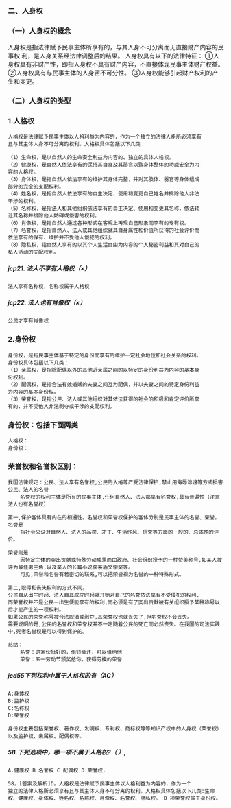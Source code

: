 ### 二、人身权
### （一）人身权的概念
人身权是指法律赋予民事主体所享有的，与其人身不可分离而无直接财产内容的民事权
利，是人身关系经法律调整后的结果。
人身权具有以下的法律特征：
    ①人身权具有非财产性，即指人身权不具有财产内容，不直接体现民事主体财产权益。
    ②人身权具有与民事主体的人身密不可分性。
    ③人身权能够引起财产权利的产生和变更。
    
### （二）人身权的类型
### 1.人格权
    人格权是法律赋予民事主体以人格利益为内容的，作为一个独立的法律人格所必须享有
    且与其主体人身不可分离的权利。人格权具体包括以下几类：
    
    （1）生命权，是以自然人的生命安全利益为内容的、独立的具体人格权。
    （2）健康权，是自然人依法享有的保持其自身及其器官以致身体整体的功能安全为内
    容的人格权。
    （3）身体权，是指自然人依法享有的维护其身体完整，并对其肢体、器官等身体组成
    部分的完全的支配权利。
    （4）姓名权，是指自然人依法享有的自主决定、使用和变更自己姓名并排除他人非法
    干涉的权利。
    （5）名称权，是指法人和其他组织依法享有的自主决定、使用和变更其名称，依法转
    让其名称并排除他人妨碍或侵害的权利。
    （6）肖像权，是指自然人通过各种形式在客观上再现自己形象而享有的专有权。
    （7）名誉权，是指自然人、法人或其他组织就其自身属性和价值所获得的社会评价而
    依法享有的保有、维护并不受他人侵犯的权利。
    （8）隐私权，指自然人享有的以其个人生活自由为内容的个人秘密利益和其对自己的
    私人活动的支配权利。

##### jcp21. 法人不享有人格权（×）
    法人享有名称权，名称权属于人格权

##### jcp22. 法人也有肖像权（×）
    公民才享有肖像权



### 2.身份权
    身份权，是指民事主体基于特定的身份而享有的维护一定社会地位和社会关系的权利。
    身份权具体包括以下几类：
    （1）亲属权，是指除配偶以外的其他近亲属之间的以特定的身份利益为内容的基本身
    份权利。
    （2）配偶权，是指合法有效婚姻的夫妻之间互为配偶，并以夫妻之间的特定身份利益
    为内容的基本身份权。
    （3）荣誉权，是指公民、法人或其他组织对其依法获得的社会的积极和肯定评价所享
    有的，并不受他人非法剥夺或干涉的支配权利。

### 身份权：包括下面两类
    人格权：
    身份权：

### 荣誉权和名誉权区别：
    我国法律规定：公民、法人享有名誉权,公民的人格尊严受法律保护,禁止用侮辱诽谤等方式损害公民、法人的名誉
        名誉权的权利主体是所有的民事主体,任何自然人、法人都享有名誉权,具有普遍性（注意法人也有名誉权）
    
    第一,保护客体具有内在的相通性。名誉权和荣誉权保护的客体分别是民事主体的名誉、荣誉。
    名誉是
        指社会公众对自然人、法人的品德、才干、生活作风、信誉等方面的一般的、总体性的评价。
        
    荣誉则是
        因特定主体的突出贡献或特殊劳动成果而由政府、社会组织授予的一种赞美称号,如某人被评为最佳男主角,以及某人的长篇小说获茅盾文学奖等。
        可见,荣誉和名誉有着密切的联系,可以把荣誉视为名誉的一种特殊形式。
        
    第二,取得和丧失权利的方式不同。
    公民自从出生时起、法人自其成立时起就开始对自己的名誉依法享有不受侵犯的权利,
    而荣誉权并不是公民一出生便能享有的权利,而必须是有了突出贡献被有关组织授予某种称号以后才能产生的一项权利。
    如果公民的荣誉称号被合法取消或剥夺,其荣誉权也就丧失了,但名誉权不会丧失。
    需要说明的是,公民的名誉权和荣誉权并不一定随着公民的死亡而必然丧失。在我国的司法实践中,死者名誉权是可以得到保护的。    
    
    总结：
        名誉：这家伙挺好的，借钱会还，可以借给他
        荣誉：五一劳动节颁奖给你，获得劳模的荣誉    

##### jcd55下列权利中属于人格权的有（AC）
    A:身体权
    B:监护权
    C:名称权
    D:荣誉权
    
    身份权主要包括荣誉权、著作权、发明权、专利权、商标权等等知识产权中的人身权（荣誉权）以及监护权、亲属权、配偶权等。

##### 58.下列选项中，哪一项不属于人格权?（ ）,
    A.健康权 B 名誉权 C 配偶权 D 荣誉权，
    
    58，[答案及解析]D。人格权是法律赋予民事主体以人格利益为内容的，作为一个
    独立的法律人格所必须享有且与其主体人身不可分离的权利。人格权具体包括以下几类:生命
    权、健康权、身体权、姓名权、名称权、肖像权、名誉权、隐私权。 D 项荣誉权属于身份权。



















    